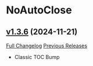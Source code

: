 # NoAutoClose

## [v1.3.6](https://github.com/NumyAddon/NoAutoClose/tree/v1.3.6) (2024-11-21)
[Full Changelog](https://github.com/NumyAddon/NoAutoClose/compare/v1.3.5...v1.3.6) [Previous Releases](https://github.com/NumyAddon/NoAutoClose/releases)

- Classic TOC Bump  

